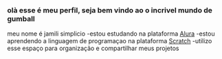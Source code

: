 ### olà esse é meu perfil, seja bem vindo ao o incrivel mundo de gumball

meu nome é jamili simplicio
-estou estudando na plataforma [Alura](https://cursos.alura.com.br/loginForm?logout)
-estou aprendendo a linguagem de programaçao na plataforma [Scratch](https://scratch.mit.edu/)
-utilizo esse espaço para organização e compartilhar meus projetos






  
